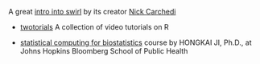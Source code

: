 A great [intro into swirl](https://www.youtube.com/watch?v=S1tBTlrx0JY) by its creator [Nick Carchedi](http://nickcarchedi.com/)

- [twotorials](http://www.twotorials.com/) A collection of video tutorials on R

- [statistical computing for biostatistics](http://www.biostat.jhsph.edu/~hji/courses/statcomputing/) course by HONGKAI JI, Ph.D., at Johns Hopkins Bloomberg School of Public Health

